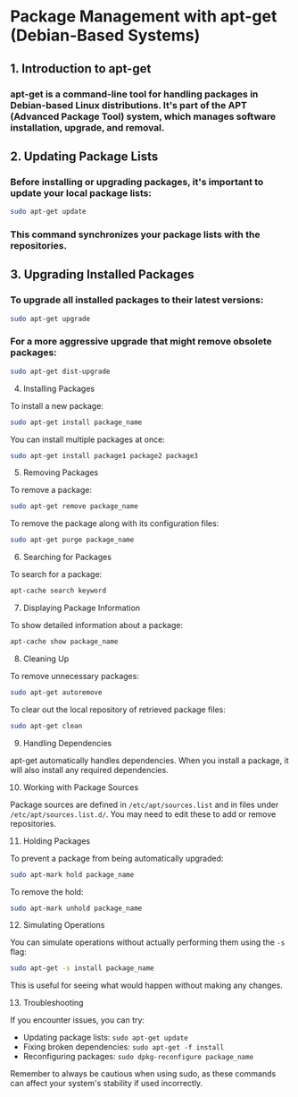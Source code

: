 # Package Management with apt-get (Debian-Based Systems)

## 1. Introduction to apt-get

### apt-get is a command-line tool for handling packages in Debian-based Linux distributions. It's part of the APT (Advanced Package Tool) system, which manages software installation, upgrade, and removal.

## 2. Updating Package Lists

### Before installing or upgrading packages, it's important to update your local package lists:

```bash
sudo apt-get update
```

### This command synchronizes your package lists with the repositories.

## 3. Upgrading Installed Packages

### To upgrade all installed packages to their latest versions:

```bash
sudo apt-get upgrade
```

### For a more aggressive upgrade that might remove obsolete packages:

```bash
sudo apt-get dist-upgrade
```

4. Installing Packages

To install a new package:

```bash
sudo apt-get install package_name
```

You can install multiple packages at once:

```bash
sudo apt-get install package1 package2 package3
```

5. Removing Packages

To remove a package:

```bash
sudo apt-get remove package_name
```

To remove the package along with its configuration files:

```bash
sudo apt-get purge package_name
```

6. Searching for Packages

To search for a package:

```bash
apt-cache search keyword
```

7. Displaying Package Information

To show detailed information about a package:

```bash
apt-cache show package_name
```

8. Cleaning Up

To remove unnecessary packages:

```bash
sudo apt-get autoremove
```

To clear out the local repository of retrieved package files:

```bash
sudo apt-get clean
```

9. Handling Dependencies

apt-get automatically handles dependencies. When you install a package, it will also install any required dependencies.

10. Working with Package Sources

Package sources are defined in `/etc/apt/sources.list` and in files under `/etc/apt/sources.list.d/`. You may need to edit these to add or remove repositories.

11. Holding Packages

To prevent a package from being automatically upgraded:

```bash
sudo apt-mark hold package_name
```

To remove the hold:

```bash
sudo apt-mark unhold package_name
```

12. Simulating Operations

You can simulate operations without actually performing them using the `-s` flag:

```bash
sudo apt-get -s install package_name
```

This is useful for seeing what would happen without making any changes.

13. Troubleshooting

If you encounter issues, you can try:

- Updating package lists: `sudo apt-get update`
- Fixing broken dependencies: `sudo apt-get -f install`
- Reconfiguring packages: `sudo dpkg-reconfigure package_name`

Remember to always be cautious when using sudo, as these commands can affect your system's stability if used incorrectly.
